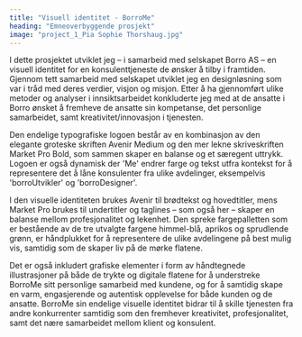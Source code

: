 ```yaml
---
title: "Visuell identitet - BorroMe"
heading: "Emneoverbyggende prosjekt"
image: "project_1_Pia Sophie Thorshaug.jpg"
---
```


I dette prosjektet utviklet jeg – i samarbeid med selskapet Borro AS – en visuell identitet for en konsulenttjeneste de ønsker å tilby i framtiden. Gjennom tett samarbeid med selskapet utviklet jeg en designløsning som var i tråd med deres verdier, visjon og misjon.
Etter å ha gjennomført ulike metoder og analyser i innsiktsarbeidet konkluderte jeg med at de ansatte i Borro ønsket å fremheve de ansatte sin kompetanse, det personlige samarbeidet, samt kreativitet/innovasjon i tjenesten. 

Den endelige typografiske logoen består av en kombinasjon av den elegante groteske skriften Avenir Medium og den mer lekne skriveskriften Market Pro Bold, som sammen skaper en balanse og et særegent uttrykk. Logoen er også dynamisk der 'Me' endrer farge og tekst utfra kontekst for å representere det å låne konsulenter fra ulike avdelinger, eksempelvis 'borroUtvikler' og 'borroDesigner'.

I den visuelle identiteten brukes Avenir til brødtekst og hovedtitler, mens Market Pro brukes til undertitler og taglines – som også her – skaper en balanse mellom profesjonalitet og lekenhet. Den spreke fargepalletten som er bestående av de tre  utvalgte fargene himmel-blå, aprikos og sprudlende grønn, er håndplukket for å representere de ulike avdelingene på best mulig vis, samtidig som de skaper liv på de mørke flatene. 

Det er også inkludert grafiske elementer i form av håndtegnede illustrasjoner på både de trykte og digitale flatene for å understreke BorroMe sitt personlige samarbeid med kundene, og for å samtidig skape en varm, engasjerende og autentisk opplevelse for både kunden og de ansatte. BorroMe sin endelige visuelle identitet bidrar til å skille tjenesten fra andre konkurrenter samtidig som den fremhever kreativitet, profesjonalitet, samt det nære samarbeidet mellom klient og konsulent.
